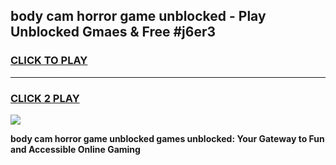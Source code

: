 
## body cam horror game unblocked - Play Unblocked Gmaes & Free #j6er3
<h3>
<a href="https://news.freeplayer.one?title=body_cam_horror_game_unblocked&ref=03M">CLICK TO PLAY</a></h3>
<hr>

<h3>
<a href="https://news.freeplayer.one?title=body_cam_horror_game_unblocked&ref=03M">CLICK 2 PLAY</a>
  
</h3>

<a href="https://news.freeplayer.one?title=body_cam_horror_game_unblocked&ref=03M"><img src="https://clearcache.store/games.png"></a>


**body cam horror game unblocked games unblocked: Your Gateway to Fun and Accessible Online Gaming**
